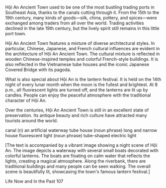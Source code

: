 Hội An Ancient Town used to be one of the most bustling trading ports in Southeast Asia, thanks to the canals cutting through it. From the 15th to the 19th century, many kinds of goods—silk, china, pottery, and spices—were exchanged among traders from all over the world. Trading activities declined in the late 19th century, but the lively spirit still remains in this little port town.

Hội An Ancient Town features a mixture of diverse architectural styles. In particular, Chinese, Japanese, and French cultural influences are evident in the architecture of Hội An Ancient Town. The cultural mixture is reflected in wooden Chinese-inspired temples and colorful French-style buildings. It is also reflected in the Vietnamese tube houses and the iconic Japanese Covered Bridge with its pagoda.

What is also special about Hội An is the lantern festival. It is held on the 14th night of every lunar month when the moon is the fullest and brightest. At 8 p.m., all fluorescent lights are turned off, and the lanterns are lit up by candles. People can enjoy the peaceful atmosphere with the traditional character of Hội An.

Over the centuries, Hội An Ancient Town is still in an excellent state of preservation. Its antique beauty and rich culture have attracted many tourists around the world.

canal (n) an artificial waterway
tube house (noun phrase) long and narrow house
fluorescent light (noun phrase) tube-shaped electric light

[The text is accompanied by a vibrant image showing a night scene of Hội An. The image depicts a waterway with several small boats decorated with colorful lanterns. The boats are floating on calm water that reflects the lights, creating a magical atmosphere. Along the riverbank, there are traditional buildings and many people can be seen walking. The overall scene is beautifully lit, showcasing the town's famous lantern festival.]

Life Now and In the Past 107